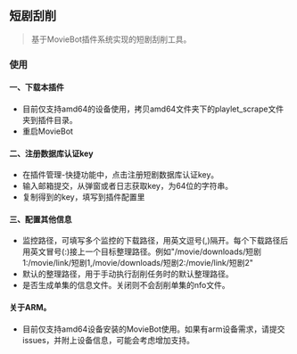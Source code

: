 ## 短剧刮削

> 基于MovieBot插件系统实现的短剧刮削工具。

### 使用

#### 一、下载本插件

- 目前仅支持amd64的设备使用，拷贝amd64文件夹下的playlet_scrape文件夹到插件目录。
- 重启MovieBot

#### 二、注册数据库认证key

- 在插件管理-快捷功能中，点击注册短剧数据库认证key。
- 输入邮箱提交，从弹窗或者日志获取key，为64位的字符串。
- 复制得到的key，填写到插件配置里

#### 三、配置其他信息

- 监控路径，可填写多个监控的下载路径，用英文逗号(,)隔开。每个下载路径后用英文冒号(:)接上一个目标整理路径。例如"/movie/downloads/短剧1:/movie/link/短剧1,/movie/downloads/短剧2:/movie/link/短剧2"
- 默认的整理路径，用于手动执行刮削任务时的默认整理路径。
- 是否生成单集的信息文件。关闭则不会刮削单集的nfo文件。

#### 关于ARM。

- 目前仅支持amd64设备安装的MovieBot使用。如果有arm设备需求，请提交issues，并附上设备信息，可能会考虑增加支持。